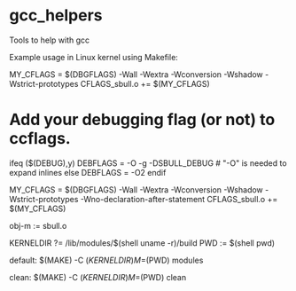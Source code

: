 # gcc_helpers
Tools to help with gcc

Example usage in Linux kernel using Makefile:

MY_CFLAGS = $(DBGFLAGS) -Wall -Wextra -Wconversion -Wshadow -Wstrict-prototypes
CFLAGS_sbull.o += $(MY_CFLAGS)

# Add your debugging flag (or not) to ccflags.
ifeq ($(DEBUG),y)
	DEBFLAGS = -O -g -DSBULL_DEBUG # "-O" is needed to expand inlines
else
	DEBFLAGS = -O2
endif

MY_CFLAGS = $(DBGFLAGS) -Wall -Wextra -Wconversion -Wshadow -Wstrict-prototypes -Wno-declaration-after-statement
CFLAGS_sbull.o += $(MY_CFLAGS)

obj-m	:= sbull.o

KERNELDIR ?= /lib/modules/$(shell uname -r)/build
PWD := $(shell pwd)

default:
	$(MAKE) -C $(KERNELDIR) M=$(PWD) modules

clean:
	$(MAKE) -C $(KERNELDIR) M=$(PWD) clean
